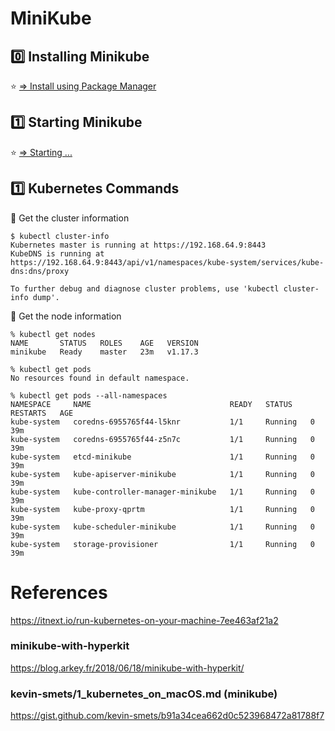 # MiniKube

## :zero: Installing Minikube

:star: [=> Install using Package Manager](Install.md)

## :one: Starting Minikube

:star: [=> Starting ...](Start-mk.md)

## :one: Kubernetes Commands

:pushpin: Get the cluster information


```
$ kubectl cluster-info
Kubernetes master is running at https://192.168.64.9:8443
KubeDNS is running at https://192.168.64.9:8443/api/v1/namespaces/kube-system/services/kube-dns:dns/proxy

To further debug and diagnose cluster problems, use 'kubectl cluster-info dump'.
```

:pushpin: Get the node information

```
% kubectl get nodes   
NAME       STATUS   ROLES    AGE   VERSION
minikube   Ready    master   23m   v1.17.3
```


```
% kubectl get pods
No resources found in default namespace.
```

```
% kubectl get pods --all-namespaces
NAMESPACE     NAME                               READY   STATUS    RESTARTS   AGE
kube-system   coredns-6955765f44-l5knr           1/1     Running   0          39m
kube-system   coredns-6955765f44-z5n7c           1/1     Running   0          39m
kube-system   etcd-minikube                      1/1     Running   0          39m
kube-system   kube-apiserver-minikube            1/1     Running   0          39m
kube-system   kube-controller-manager-minikube   1/1     Running   0          39m
kube-system   kube-proxy-qprtm                   1/1     Running   0          39m
kube-system   kube-scheduler-minikube            1/1     Running   0          39m
kube-system   storage-provisioner                1/1     Running   0          39m
```

# References

https://itnext.io/run-kubernetes-on-your-machine-7ee463af21a2

### minikube-with-hyperkit

https://blog.arkey.fr/2018/06/18/minikube-with-hyperkit/

### kevin-smets/1_kubernetes_on_macOS.md (minikube)

https://gist.github.com/kevin-smets/b91a34cea662d0c523968472a81788f7

